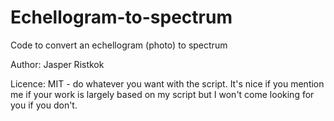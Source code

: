 # Echellogram-to-spectrum
 Code to convert an echellogram (photo) to spectrum

Author: Jasper Ristkok

Licence: MIT - do whatever you want with the script. It's nice if you mention me if your work is largely based on my script but I won't come looking for you if you don't.